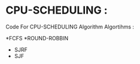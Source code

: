 # CPU-SCHEDULING : 
Code For CPU-SCHEDULING  Algorithm
Algortihms :  
   
   *FCFS 
   *ROUND-ROBBIN 
   * SJRF
   * SJF
